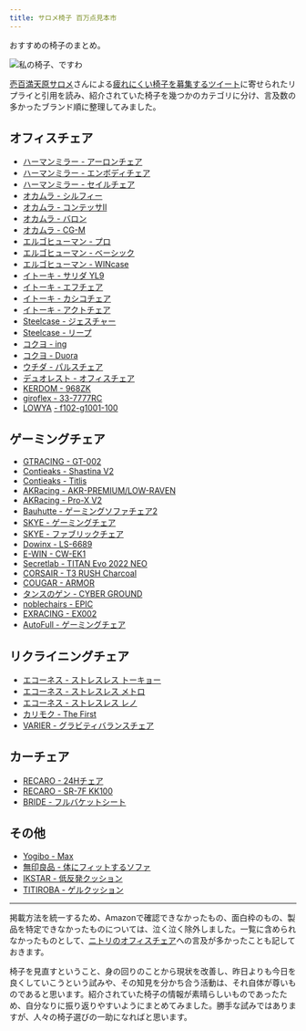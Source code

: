 ```yaml
---
title: サロメ椅子 百万点見本市
---
```

おすすめの椅子のまとめ。

![](https://lh5.googleusercontent.com/V-3JB7cdoimiHgCOBq-WfgPmMzgHP24ThB3LwNzET-JCMg_H0tH5I8pYvTDKtkklzO5hUUIVnkPWPDdUtkrCtOKMimtJp32VORhOiyaoIBz7Tppq8miVboFhmCNf5NqrMaS55y3rK1Jg0HcGLFm5yg "私の椅子、ですわ")

[壱百満天原サロメ](https://www.nijisanji.jp/members/salome-hyakumantenbara)さんによる[疲れにくい椅子を募集するツイート](https://twitter.com/1000000lome/status/1534788006913404928)に寄せられたリプライと引用を読み、紹介されていた椅子を幾つかのカテゴリに分け、言及数の多かったブランド順に整理してみました。

オフィスチェア
-------

*   [ハーマンミラー - アーロンチェア](https://www.amazon.co.jp/dp/B01MUZOWBH)
*   [ハーマンミラー - エンボディチェア](https://www.amazon.co.jp/dp/B004HW814E)
*   [ハーマンミラー - セイルチェア](https://www.amazon.co.jp/dp/B0846HM9WF)
*   [オカムラ - シルフィー](https://www.amazon.co.jp/dp/B00L9T9QIS)
*   [オカムラ - コンテッサII](https://www.amazon.co.jp/dp/B072J7ZS6H)
*   [オカムラ - バロン](https://www.amazon.co.jp/dp/B000NMQX1A)
*   [オカムラ - CG-M](https://www.amazon.co.jp/dp/B07SLXPSKD)
*   [エルゴヒューマン - プロ](https://www.amazon.co.jp/dp/B002KG8WA2)
*   [エルゴヒューマン - ベーシック](https://www.amazon.co.jp/dp/B0040JGOSO)
*   [エルゴヒューマン - WINcase](https://www.amazon.co.jp/dp/B0862KHHPQ)
*   [イトーキ - サリダ YL9](https://www.amazon.co.jp/dp/B07RQSN6QK)
*   [イトーキ - エフチェア](https://www.amazon.co.jp/dp/B00VUHPUCU)
*   [イトーキ - カシコチェア](https://www.amazon.co.jp/dp/B00UV07P1Q)
*   [イトーキ - アクトチェア](https://www.amazon.co.jp/dp/B08XPZ7QC5)
*   [Steelcase - ジェスチャー](https://www.amazon.co.jp/dp/B09C42J5WL)
*   [Steelcase - リープ](https://www.amazon.co.jp/dp/B01JA8IMUC)
*   [コクヨ - ing](https://www.amazon.co.jp/dp/B07L6R2M1L)
*   [コクヨ - Duora](https://www.amazon.co.jp/dp/B07651H4V4)
*   [ウチダ - パルスチェア](https://www.amazon.co.jp/dp/B08CMMQG9D)
*   [デュオレスト - オフィスチェア](https://www.amazon.co.jp/dp/B0031WLY1S)
*   [KERDOM - 968ZK](https://www.amazon.co.jp/dp/B096K3F6RJ?th=1)
*   [giroflex - 33-7777RC](https://www.amazon.co.jp/dp/B00V4NQL0A)
*   [LOWYA](https://www.amazon.co.jp/dp/B00NEBRQE0) [- f102-g1001-100](https://www.amazon.co.jp/dp/B00NEBRQE0)

ゲーミングチェア
--------

*   [GTRACING - GT-002](https://www.amazon.co.jp/dp/B088BRG6T1)
*   [Contieaks - Shastina V2](https://www.amazon.co.jp/dp/B09H2SWN7C)
*   [Contieaks - Titlis](https://www.amazon.co.jp/dp/B08BFFLCMY)
*   [AKRacing - AKR-PREMIUM/LOW-RAVEN](https://www.amazon.co.jp/dp/B075R8DPJ5)
*   [AKRacing - Pro-X V2](https://www.amazon.co.jp/dp/B086JTT1GM)
*   [Bauhutte - ゲーミングソファチェア2](https://www.amazon.co.jp/dp/B09MRH2142)
*   [SKYE - ゲーミングチェア](https://www.amazon.co.jp/dp/B09MLHCCLD)
*   [SKYE - ファブリックチェア](https://www.amazon.co.jp/dp/B09PG295HQ)
*   [Dowinx - LS-6689](https://www.amazon.co.jp/dp/B08C79PBSV?th=1)
*   [E-WIN - CW-EK1](https://www.amazon.co.jp/dp/B09NR7MFKL)
*   [Secretlab - TITAN Evo 2022 NEO](https://www.amazon.co.jp/dp/B09CT7PB86)
*   [CORSAIR - T3 RUSH Charcoal](https://www.amazon.co.jp/dp/B07Y9C1NZ3)
*   [COUGAR - ARMOR](https://www.amazon.co.jp/dp/B07FSCD6RT)
*   [タンスのゲン - CYBER GROUND](https://www.amazon.co.jp/dp/B08YDYMS8G)
*   [noblechairs - EPIC](https://www.amazon.co.jp/dp/B099RF42FS)
*   [EXRACING - EX002](https://www.amazon.co.jp/dp/B08G1JNGWH)
*   [AutoFull - ゲーミングチェア](https://www.amazon.co.jp/dp/B08CVNGYHK)

リクライニングチェア
----------

*   [エコーネス - ストレスレス トーキョー](https://www.amazon.co.jp/dp/B08B3B6TNR)
*   [エコーネス - ストレスレス メトロ](https://www.amazon.co.jp/dp/B08B38R8GZ)
*   [エコーネス - ストレスレス レノ](https://www.amazon.co.jp/dp/B09WHRRPLJ)
*   [カリモク - The First](https://www.amazon.co.jp/dp/B0822DTDP1)
*   [VARIER - グラビティバランスチェア](https://www.amazon.co.jp/dp/B0182L4OEQ)

カーチェア
-----

*   [RECARO - 24Hチェア](https://www.amazon.co.jp/dp/B001DLH1V6)
*   [RECARO - SR-7F KK100](https://www.amazon.co.jp/dp/B07BFJB8LR)
*   [BRIDE - フルバケットシート](https://www.amazon.co.jp/dp/B07ZP77BB5)

その他
---

*   [Yogibo - Max](https://www.amazon.co.jp/dp/B00XXFFG8U)
*   [無印良品 - 体にフィットするソファ](https://www.amazon.co.jp/dp/B08QN9V242)
*   [IKSTAR - 低反発クッション](https://www.amazon.co.jp/dp/B076RJN5TK)
*   [TITIROBA - ゲルクッション](https://www.amazon.co.jp/dp/B087QHBYZ2)

* * *

掲載方法を統一するため、Amazonで確認できなかったもの、面白枠のもの、製品を特定できなかったものについては、泣く泣く除外しました。一覧に含められなかったものとして、[ニトリのオフィスチェア](https://www.nitori-net.jp/ec/search/?q=%E3%82%AA%E3%83%95%E3%82%A3%E3%82%B9%E3%83%81%E3%82%A7%E3%82%A2)への言及が多かったことも記しておきます。

椅子を見直すということ、身の回りのことから現状を改善し、昨日よりも今日を良くしていこうという試みや、その知見を分かち合う活動は、それ自体が尊いものであると思います。紹介されていた椅子の情報が素晴らしいものであったため、自分なりに振り返りやすいようにまとめてみました。勝手な試みではありますが、人々の椅子選びの一助になればと思います。
